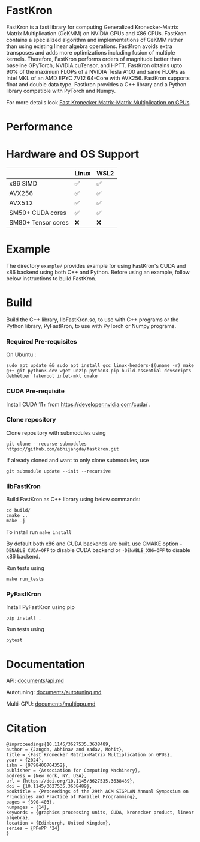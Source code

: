 # FastKron

FastKron is a fast library for computing Generalized Kronecker-Matrix Matrix Multiplication (GeKMM) on NVIDIA GPUs and X86 CPUs.
FastKron contains a specialized algorithm and implementations of GeKMM rather than using existing linear algebra operations.
FastKron avoids extra transposes and adds more optimizations including fusion of multiple kernels.
Therefore, FastKron performs orders of magnitude better than baseline GPyTorch, NVIDIA cuTensor, and HPTT.
FastKron obtains upto 90% of the maximum FLOPs of a NVIDIA Tesla A100 and same FLOPs as Intel MKL of an AMD EPYC 7V12 64-Core with AVX256. 
FastKron supports float and double data type.
Fastkron provides a C++ library and a Python library compatible with PyTorch and Numpy.

For more details look [Fast Kronecker Matrix-Matrix Multiplication on GPUs](https://dl.acm.org/doi/abs/10.1145/3627535.3638489).

# Performance



# Hardware and OS Support
|  | Linux | WSL2 |
|----------|----------|----------|
| x86  SIMD   | :white_check_mark:   | :white_check_mark: |
| AVX256   | :white_check_mark: | :white_check_mark: |
| AVX512   | :white_check_mark: |:white_check_mark: |
| SM50+ CUDA cores    |:white_check_mark: | :white_check_mark: |
| SM80+ Tensor cores  | :x: | :x: |

# Example
The directory `example/` provides example for using FastKron's CUDA and x86 backend using both C++ and Python.
Before using an example, follow below instructions to build FastKron. 

# Build
Build the C++ library, libFastKron.so, to use with C++ programs or the Python library, PyFastKron, to use with PyTorch or Numpy programs.

### Required Pre-requisites
On Ubuntu :
```
sudo apt update && sudo apt install gcc linux-headers-$(uname -r) make g++ git python3-dev wget unzip python3-pip build-essential devscripts debhelper fakeroot intel-mkl cmake
```

### CUDA Pre-requisite
Install CUDA 11+ from https://developer.nvidia.com/cuda/ .

### Clone repository
Clone repository with submodules using 
```
git clone --recurse-submodules https://github.com/abhijangda/fastkron.git
```

If already cloned and want to only clone submodules, use
```
git submodule update --init --recursive
```

### libFastKron
Build FastKron as C++ library using below commands: 

```mkdir build/
cd build/
cmake ..
make -j
```

To install run
```make install```

By default both x86 and CUDA backends are built. use CMAKE option `-DENABLE_CUDA=OFF` to disable CUDA backend or `-DENABLE_X86=OFF` to disable x86 backend.

Run tests using 
```
make run_tests
```

### PyFastKron
Install PyFastKron using pip

```
pip install .
```

Run tests using 
```
pytest
```

# Documentation

API: [documents/api.md](https://github.com/abhijangda/FastKron/blob/main/documents/api.md)

Autotuning: [documents/autotuning.md](https://github.com/abhijangda/FastKron/blob/main/documents/autotuning.md)

Multi-GPU: [documents/multigpu.md](https://github.com/abhijangda/FastKron/blob/main/documents/multigpu.md)

# Citation

```
@inproceedings{10.1145/3627535.3638489,
author = {Jangda, Abhinav and Yadav, Mohit},
title = {Fast Kronecker Matrix-Matrix Multiplication on GPUs},
year = {2024},
isbn = {9798400704352},
publisher = {Association for Computing Machinery},
address = {New York, NY, USA},
url = {https://doi.org/10.1145/3627535.3638489},
doi = {10.1145/3627535.3638489},
booktitle = {Proceedings of the 29th ACM SIGPLAN Annual Symposium on Principles and Practice of Parallel Programming},
pages = {390–403},
numpages = {14},
keywords = {graphics processing units, CUDA, kronecker product, linear algebra},
location = {Edinburgh, United Kingdom},
series = {PPoPP '24}
}
```